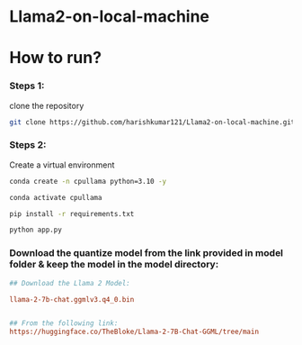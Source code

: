 # Llama2-on-local-machine
# How to run?

### Steps 1:

clone the repository

```bash
git clone https://github.com/harishkumar121/Llama2-on-local-machine.git
```

### Steps 2:

Create a virtual environment

```bash
conda create -n cpullama python=3.10 -y
```

```bash
conda activate cpullama
```

```bash
pip install -r requirements.txt
```

```bash
python app.py
```


### Download the quantize model from the link provided in model folder & keep the model in the model directory:

```ini
## Download the Llama 2 Model:

llama-2-7b-chat.ggmlv3.q4_0.bin


## From the following link:
https://huggingface.co/TheBloke/Llama-2-7B-Chat-GGML/tree/main
```
